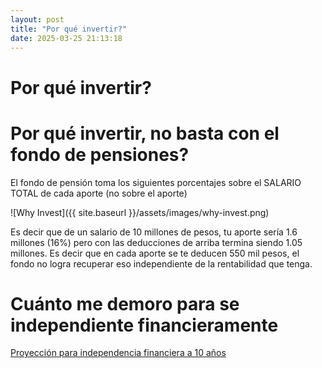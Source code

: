 ```yaml
---
layout: post
title: "Por qué invertir?"
date: 2025-03-25 21:13:18
---
```


# Por qué invertir?

# **Por qué invertir, no basta con el fondo de pensiones?**

El fondo de pensión toma los siguientes porcentajes sobre el SALARIO TOTAL de cada aporte (no sobre el aporte)

![Why Invest]({{ site.baseurl }}/assets/images/why-invest.png)

Es decir que de un salario de 10 millones de pesos, tu aporte sería 1.6 millones (16%) pero con las deducciones de arriba termina siendo 1.05 millones. Es decir que en cada aporte se te deducen 550 mil pesos, el fondo no logra recuperar eso independiente de la rentabilidad que tenga.

# Cuánto me demoro para se independiente financieramente

[Proyección para independencia financiera a 10 años](https://docs.google.com/spreadsheets/d/1VDvGMzfGTCsgEb1bGUcQDbRgvIKaV9Dmo-PX_FHgTN8/edit?usp=sharing)